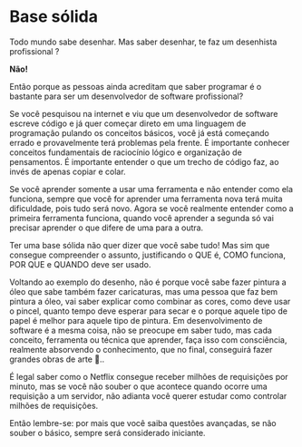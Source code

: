 # Base sólida
Todo mundo sabe desenhar. Mas saber desenhar, te faz um desenhista profissional ?

**Não!**

Então porque as pessoas ainda acreditam que saber programar é o bastante para ser um desenvolvedor de software profissional?


Se você pesquisou na internet e viu que um desenvolvedor de software escreve código e já quer começar direto em uma linguagem de programação pulando os conceitos básicos, você já está começando errado e provavelmente terá problemas pela frente. É importante conhecer conceitos fundamentais de raciocínio lógico e organização de pensamentos. É importante entender o que um trecho de código faz, ao invés de apenas copiar e colar.

Se você aprender somente a usar uma ferramenta e não entender como ela funciona, sempre que você for aprender uma ferramenta nova terá muita dificuldade, pois tudo será novo. Agora se você realmente entender como a primeira ferramenta funciona, quando você aprender a segunda só vai precisar aprender o que difere de uma para a outra.

Ter uma base sólida não quer dizer que você sabe tudo! Mas sim que consegue compreender o assunto, justificando o QUE é, COMO funciona, POR QUE e QUANDO deve ser usado.

Voltando ao exemplo do desenho, não é porque você sabe fazer pintura a óleo que sabe também fazer caricaturas, mas uma pessoa que faz bem pintura a óleo, vai saber explicar como combinar as cores, como deve usar o pincel, quanto tempo deve esperar para secar e o porque aquele tipo de papel é melhor para aquele tipo de pintura. Em desenvolvimento de software é a mesma coisa, não se preocupe em saber tudo, mas cada conceito, ferramenta ou técnica que aprender, faça isso com consciência, realmente absorvendo o conhecimento, que no final, conseguirá fazer grandes obras de arte 🎨.. 
 
É legal saber como o Netflix consegue receber milhões de requisições por minuto, mas se você não souber o que acontece quando ocorre uma requisição a um servidor, não adianta você querer estudar como controlar milhões de requisições.  

Então lembre-se: por mais que você saiba questões avançadas, se não souber o básico, sempre será considerado iniciante.

